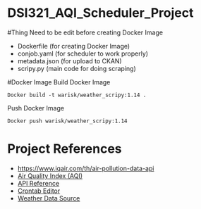 # DSI321_AQI_Scheduler_Project

#Thing Need to be edit before creating Docker Image
- Dockerfile (for creating Docker Image)
- conjob.yaml (for scheduler to work properly)
- metadata.json (for upload to CKAN)
- scripy.py (main code for doing scraping)

#Docker Image
Build Docker Image
```
Docker build -t warisk/weather_scripy:1.14 .
```

Push Docker Image
```
Docker push warisk/weather_scripy:1.14
```
# Project References
* https://www.iqair.com/th/air-pollution-data-api
* [Air Quality Index (AQI)](https://en.wikipedia.org/wiki/Air_quality_index)
* [API Reference](https://api-docs.iqair.com/)
* [Crontab Editor](https://crontab.guru/#*_*/6_*_*_*)
* [Weather Data Source](https://docs.google.com/spreadsheets/d/e/2PACX-1vQlEs3FxFPwm-dpvU1YdsfRgsbfT9WdiXJHZm9kJgGTziPnk-y3TWtftbSbxj6Fe_g0NxYgqyVHTVU5/pubhtml?gid=1397577608&amp;single=true&amp;widget=true&amp;headers=false)
